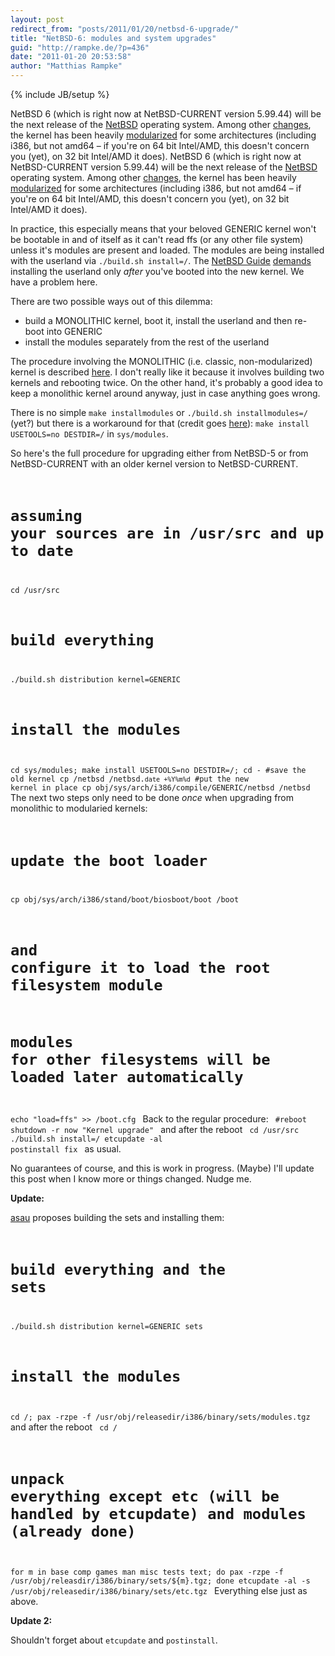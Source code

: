 ```yaml
---
layout: post
redirect_from: "posts/2011/01/20/netbsd-6-upgrade/"
title: "NetBSD-6: modules and system upgrades"
guid: "http://rampke.de/?p=436"
date: "2011-01-20 20:53:58"
author: "Matthias Rampke"
---
```

{% include JB/setup %}

NetBSD 6 (which is right now at NetBSD-CURRENT version 5.99.44) will be the next release of the <a href="http://netbsd.org/">NetBSD</a> operating system. Among other <a href="http://www.netbsd.org/changes/changes-6.0.html">changes</a>, the kernel has been heavily <a href="http://www.feyrer.de/NetBSD/blog.html/nb_20090922_2256.html">modularized</a> for some architectures (including i386, but not amd64 &ndash; if you're on 64 bit Intel/AMD, this doesn't concern you (yet), on 32 bit Intel/AMD it does).
NetBSD 6 (which is right now at NetBSD-CURRENT version 5.99.44) will be the next release of the <a href="http://netbsd.org/">NetBSD</a> operating system. Among other <a href="http://www.netbsd.org/changes/changes-6.0.html">changes</a>, the kernel has been heavily <a href="http://www.feyrer.de/NetBSD/blog.html/nb_20090922_2256.html">modularized</a> for some architectures (including i386, but not amd64 &ndash; if you're on 64 bit Intel/AMD, this doesn't concern you (yet), on 32 bit Intel/AMD it does).

In practice, this especially means that your beloved GENERIC kernel won't be bootable in and of itself as it can't read ffs (or any other file system) unless it's modules are present and loaded. The modules are being installed with the userland via <code>./build.sh install=/</code>. The <a href="http://www.netbsd.org/docs/guide/en/index.html">NetBSD Guide</a> <a href="http://www.netbsd.org/docs/guide/en/chap-updating.html#updating-installing">demands</a> installing the userland only <em>after</em> you've booted into the new kernel. We have a problem here.

There are two possible ways out of this dilemma:
<ul>
	<li>build a MONOLITHIC kernel, boot it, install the userland and then re-boot into GENERIC</li>
	<li>install the modules separately from the rest of the userland</li>
</ul>

The procedure involving the MONOLITHIC (i.e. classic, non-modularized) kernel is described <a href="http://www.ezunix.org/index.php/Upgrade_monolithic_NetBSD_5.x_to_module_based_NetBSD_6.x">here</a>. I don't really like it because it involves building two kernels and rebooting twice. On the other hand, it's probably a good idea to keep a monolithic kernel around anyway, just in case anything goes wrong.

There is no simple <code>make installmodules</code> or <code>./build.sh installmodules=/</code> (yet?) but there is a workaround for that (credit goes <a href="http://www.feyrer.de/NetBSD/blog.html/nb_20091018_1917.html">here</a>): <code>make install USETOOLS=no DESTDIR=/</code> in <code>sys/modules</code>.

So here's the full procedure for upgrading either from NetBSD-5 or from NetBSD-CURRENT with an older kernel version to NetBSD-CURRENT.
<code>
# assuming your sources are in /usr/src and up to date
cd /usr/src
# build everything
./build.sh distribution kernel=GENERIC
# install the modules
cd sys/modules; make install USETOOLS=no DESTDIR=/; cd -
#save the old kernel
cp /netbsd /netbsd.`date +%Y%m%d`
#put the new kernel in place
cp obj/sys/arch/i386/compile/GENERIC/netbsd /netbsd
</code>
The next two steps only need to be done <em>once</em> when upgrading from monolithic to modularied kernels:
<code>
# update the boot loader
cp obj/sys/arch/i386/stand/boot/biosboot/boot /boot
# and configure it to load the root filesystem module
# modules for other filesystems will be loaded later automatically
echo "load=ffs" >> /boot.cfg
</code>
Back to the regular procedure:
<code>
#reboot
shutdown -r now "Kernel upgrade"
</code>
and after the reboot
<code>
cd /usr/src
./build.sh install=/
etcupdate -al
postinstall fix
</code>
as usual.

No guarantees of course, and this is work in progress. (Maybe) I'll update this post when I know more or things changed. Nudge me.

<strong>Update:</strong>

<a href="http://wiki.netbsd.org/users/asau/">asau</a> proposes building the sets and installing them:
<code>
# build everything and the sets 
./build.sh distribution kernel=GENERIC sets
# install the modules
cd /; pax -rzpe -f /usr/obj/releasedir/i386/binary/sets/modules.tgz
</code>
and after the reboot
<code>
cd /
# unpack everything except etc (will be handled by etcupdate) and modules (already done)
for m in base comp games man misc tests text; do 
pax -rzpe -f /usr/obj/releasdir/i386/binary/sets/${m}.tgz;
done
etcupdate -al -s /usr/obj/releasedir/i386/binary/sets/etc.tgz
</code>
Everything else just as above.

<strong>Update 2:</strong>

Shouldn't forget about <code>etcupdate</code> and <code>postinstall</code>.



